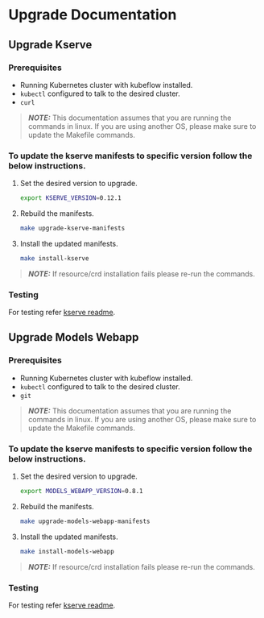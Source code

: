 # Upgrade Documentation

## Upgrade Kserve

### Prerequisites

- Running Kubernetes cluster with kubeflow installed.
- `kubectl` configured to talk to the desired cluster.
- `curl`

> **_NOTE:_** This documentation assumes that you are running the commands in linux.
        If you are using another OS, please make sure to update the Makefile commands. 

### To update the kserve manifests to specific version follow the below instructions.

1. Set the desired version to upgrade.

   ```sh
   export KSERVE_VERSION=0.12.1
   ```

2. Rebuild the manifests.

   ```sh
   make upgrade-kserve-manifests
   ```

3. Install the updated manifests.
   ```sh
   make install-kserve
   ```
> **_NOTE:_** If resource/crd installation fails please re-run the commands.

### Testing
For testing refer [kserve readme](README.md#testing-kserve).
   
## Upgrade Models Webapp
### Prerequisites

- Running Kubernetes cluster with kubeflow installed.
- `kubectl` configured to talk to the desired cluster.
- `git`

> **_NOTE:_** This documentation assumes that you are running the commands in linux.
If you are using another OS, please make sure to update the Makefile commands. 

### To update the kserve manifests to specific version follow the below instructions.

1. Set the desired version to upgrade.

   ```sh
   export MODELS_WEBAPP_VERSION=0.8.1
   ```

2. Rebuild the manifests.

   ```sh
   make upgrade-models-webapp-manifests
   ```

3. Install the updated manifests.
   ```sh
   make install-models-webapp
   ```
> **_NOTE:_** If resource/crd installation fails please re-run the commands.

### Testing
For testing refer [kserve readme](README.md#testing-models-webapp).
